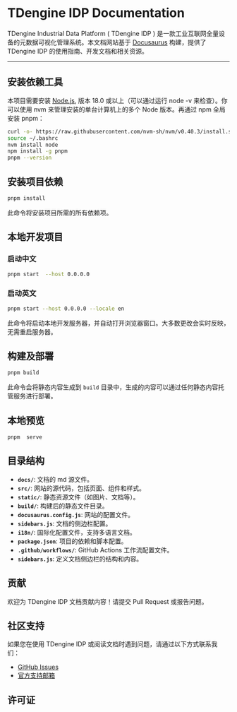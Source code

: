 # TDengine IDP Documentation

TDengine Industrial Data Platform ( TDengine IDP ) 是一款工业互联网全量设备的元数据可视化管理系统。本文档网站基于 [Docusaurus](https://docusaurus.io/) 构建，提供了 TDengine IDP 的使用指南、开发文档和相关资源。

---

## 安装依赖工具

本项目需要安装 [Node.js](https://nodejs.org/), 版本 18.0 或以上（可以通过运行 node -v 来检查）。你可以使用 nvm 来管理安装的单台计算机上的多个 Node 版本。再通过 npm 全局安装 pnpm：

```bash
curl -o- https://raw.githubusercontent.com/nvm-sh/nvm/v0.40.3/install.sh | bash
source ~/.bashrc
nvm install node
npm install -g pnpm
pnpm --version
```

## 安装项目依赖

```bash
pnpm install  
```

此命令将安装项目所需的所有依赖项。

## 本地开发项目

### 启动中文

```bash
pnpm start  --host 0.0.0.0
```

### 启动英文

```bash
pnpm start --host 0.0.0.0 --locale en
```

此命令将启动本地开发服务器，并自动打开浏览器窗口。大多数更改会实时反映，无需重启服务器。

## 构建及部署

```bash
pnpm build
```

此命令会将静态内容生成到 `build` 目录中，生成的内容可以通过任何静态内容托管服务进行部署。

## 本地预览

```bash
pnpm  serve 
```

## 目录结构

- **`docs/`**: 文档的 md 源文件。
- **`src/`**: 网站的源代码，包括页面、组件和样式。
- **`static/`**: 静态资源文件（如图片、文档等）。
- **`build/`**: 构建后的静态文件目录。
- **`docusaurus.config.js`**: 网站的配置文件。
- **`sidebars.js`**: 文档的侧边栏配置。
- **`i18n/`**: 国际化配置文件，支持多语言文档。
- **`package.json`**: 项目的依赖和脚本配置。
- **`.github/workflows/`**: GitHub Actions 工作流配置文件。
- **`sidebars.js`**: 定义文档侧边栏的结构和内容。



## 贡献

欢迎为 TDengine IDP 文档贡献内容！请提交 Pull Request 或报告问题。

## 社区支持

如果您在使用 TDengine IDP 或阅读文档时遇到问题，请通过以下方式联系我们：
- [GitHub Issues](https://github.com/taosdata/tdengine-idp-docs/issues)
- [官方支持邮箱](mailto:it@taosdata.com)

## 许可证
